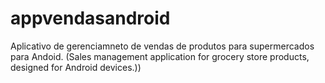 # appvendasandroid
Aplicativo de gerenciamneto de vendas de produtos para supermercados para Andoid. (Sales management application for grocery store products, designed for Android devices.))

